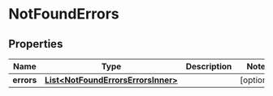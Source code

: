 

# NotFoundErrors


## Properties

| Name | Type | Description | Notes |
|------------ | ------------- | ------------- | -------------|
|**errors** | [**List&lt;NotFoundErrorsErrorsInner&gt;**](NotFoundErrorsErrorsInner.md) |  |  [optional] |



